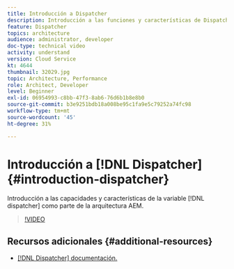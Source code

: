 ```yaml
---
title: Introducción a Dispatcher
description: Introducción a las funciones y características de Dispatcher como parte de la arquitectura de AEM.
feature: Dispatcher
topics: architecture
audience: administrator, developer
doc-type: technical video
activity: understand
version: Cloud Service
kt: 4644
thumbnail: 32029.jpg
topic: Architecture, Performance
role: Architect, Developer
level: Beginner
exl-id: 06954993-c8bb-47f3-8ab6-76d6b1b8e8b0
source-git-commit: b3e9251bdb18a008be95c1fa9e5c79252a74fc98
workflow-type: tm+mt
source-wordcount: '45'
ht-degree: 31%

---
```


# Introducción a [!DNL Dispatcher] {#introduction-dispatcher}

Introducción a las capacidades y características de la variable [!DNL dispatcher] como parte de la arquitectura AEM.

>[!VIDEO](https://video.tv.adobe.com/v/32029?quality=12&learn=on)

## Recursos adicionales {#additional-resources}

* [[!DNL Dispatcher] documentación.](https://experienceleague.adobe.com/docs/experience-manager-dispatcher/using/dispatcher.html?lang=es)
